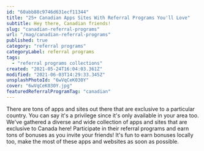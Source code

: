 ```yaml
---
id: "60abb88c9746d631ecf11344"
title: "25+ Canadian Apps Sites With Referral Programs You'll Love"
subtitle: Hey there, Canadian friends!
slug: "canadian-referral-programs"
url: "/mag/canadian-referral-programs"
published: true
category: "referral programs"
categoryLabel: referral programs
tags:
  - "referral programs collections"
created: "2021-05-24T16:04:03.361Z"
modified: "2021-06-03T14:29:33.345Z"
unsplashPhotoId: "6wVqCeK030Y"
cover: "6wVqCeK030Y.jpg"
featuredReferralProgramTag: "canadian"
---
```

There are tons of apps and sites out there that are exclusive to a particular country. You can say it's a privilege since it's only available in your area too. We've gathered a diverse and wide collection of apps and sites that are exclusive to Canada here! Participate in their referral programs and earn tons of bonuses as you invite your friends! It's fun to earn bonuses locally too, make the most of these apps and websites as soon as possible.